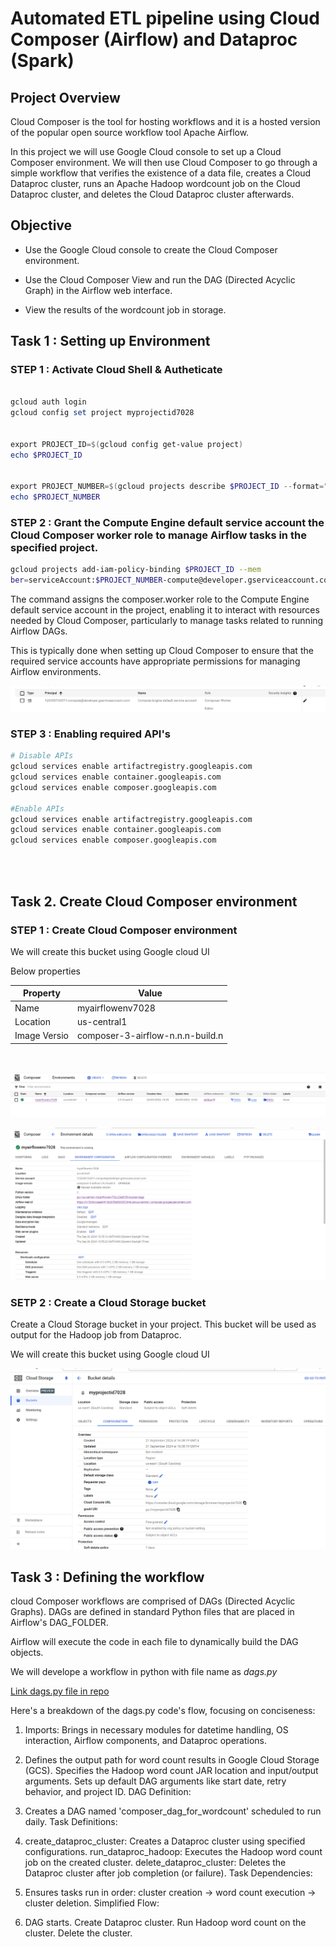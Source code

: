 # Automated ETL pipeline using Cloud Composer (Airflow) and Dataproc (Spark)

## Project Overview

Cloud Composer is the tool for hosting workflows and it is a hosted version of the popular open source workflow tool Apache Airflow.

In this project we will use Google Cloud console to set up a Cloud Composer environment. We will then use Cloud Composer to go through a simple workflow that verifies the existence of a data file, creates a Cloud Dataproc cluster, runs an Apache Hadoop wordcount job on the Cloud Dataproc cluster, and deletes the Cloud Dataproc cluster afterwards.


## Objective

* Use the Google Cloud console to create the Cloud Composer environment.

* Use the Cloud Composer View and run the DAG (Directed Acyclic Graph) in the Airflow web interface.

* View the results of the wordcount job in storage.


## Task 1 : Setting up Environment 

### STEP 1 : Activate Cloud Shell & Autheticate 

```powershell

gcloud auth login
gcloud config set project myprojectid7028


export PROJECT_ID=$(gcloud config get-value project)
echo $PROJECT_ID


export PROJECT_NUMBER=$(gcloud projects describe $PROJECT_ID --format="value(projectNumber)")
echo $PROJECT_NUMBER
```

### STEP 2 : Grant the Compute Engine default service account the Cloud Composer worker role to manage Airflow tasks in the specified project.

```bash
gcloud projects add-iam-policy-binding $PROJECT_ID --mem
ber=serviceAccount:$PROJECT_NUMBER-compute@developer.gserviceaccount.com --role=roles/composer.worker
```

The command assigns the composer.worker role to the Compute Engine default service account in the project, enabling it to interact with resources needed by Cloud Composer, particularly to manage tasks related to running Airflow DAGs.

This is typically done when setting up Cloud Composer to ensure that the required service accounts have appropriate permissions for managing Airflow environments.

![alt text](screenshot/image.png)

### STEP 3 : Enabling required API's

```bash
# Disable APIs
gcloud services enable artifactregistry.googleapis.com
gcloud services enable container.googleapis.com
gcloud services enable composer.googleapis.com

#Enable APIs
gcloud services enable artifactregistry.googleapis.com
gcloud services enable container.googleapis.com
gcloud services enable composer.googleapis.com

```
<br>
<br>

## Task 2. Create Cloud Composer environment

### STEP 1 : Create Cloud Composer environment

We will create this bucket using Google cloud UI 

Below properties 

| Property | Value | 
|----------|----------|
| Name   | myairflowenv7028  | 
| Location   | us-central1   | 
| Image Versio   | composer-3-airflow-n.n.n-build.n    | 

<br>

![alt text](<screenshot/airflow ui.png>)

![alt text](screenshot/airflow_env_config.png)

### SETP 2 : Create a Cloud Storage bucket

Create a Cloud Storage bucket in your project. This bucket will be used as output for the Hadoop job from Dataproc.

We will create this bucket using Google cloud UI 

![alt text](screenshot/buckt_created_ss.png)


## Task 3 :  Defining the workflow

cloud Composer workflows are comprised of DAGs (Directed Acyclic Graphs). DAGs are defined in standard Python files that are placed in Airflow's DAG_FOLDER. 

Airflow will execute the code in each file to dynamically build the DAG objects.

We will develope a workflow in python with file name as *dags.py*

[Link dags.py file in repo](https://github.com/salman-shaikh7/Automated-ETL-pipeline-for-word-count-using-Cloud-Composer-Airflow/blob/main/dags.py)

Here's a breakdown of the dags.py code's flow, focusing on conciseness:


1.  Imports: Brings in necessary modules for datetime handling, OS interaction, Airflow components, and Dataproc operations.


2.  Defines the output path for word count results in Google Cloud Storage (GCS).
Specifies the Hadoop word count JAR location and input/output arguments.
Sets up default DAG arguments like start date, retry behavior, and project ID.
DAG Definition:

3.  Creates a DAG named 'composer_dag_for_wordcount' scheduled to run daily.
Task Definitions:

4.  create_dataproc_cluster: Creates a Dataproc cluster using specified configurations.
run_dataproc_hadoop: Executes the Hadoop word count job on the created cluster.
delete_dataproc_cluster: Deletes the Dataproc cluster after job completion (or failure).
Task Dependencies:

5.  Ensures tasks run in order: cluster creation -> word count execution -> cluster deletion.
Simplified Flow:

6.  DAG starts.
Create Dataproc cluster.
Run Hadoop word count on the cluster.
Delete the cluster.

